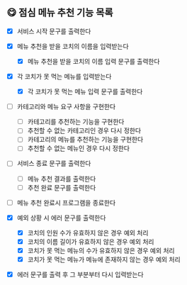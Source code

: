 ## 😋 점심 메뉴 추천 기능 목록

- [x] 서비스 시작 문구를 출력한다

- [x] 메뉴 추천을 받을 코치의 이름을 입력받는다

  - [x] 메뉴 추천을 받을 코치의 이름 입력 문구를 출력한다

- [x] 각 코치가 못 먹는 메뉴를 입력받는다

  - [x] 각 코치가 못 먹는 메뉴 입력 문구를 출력한다

- [ ] 카테고리와 메뉴 요구 사항을 구현한다

  - [ ] 카테고리를 추천하는 기능을 구현한다
  - [ ] 추천할 수 없는 카테고리인 경우 다시 정한다
  - [ ] 카테고리의 메뉴를 추천하는 기능을 구현한다
  - [ ] 추천할 수 없는 메뉴인 경우 다시 정한다

- [ ] 서비스 종료 문구를 출력한다

  - [ ] 메뉴 추천 결과를 출력한다
  - [ ] 추천 완료 문구를 출력한다

- [ ] 메뉴 추천 완료시 프로그램을 종료한다

- [x] 예외 상황 시 에러 문구를 출력한다

  - [x] 코치의 인원 수가 유효하지 않은 경우 예외 처리
  - [x] 코치의 이름 길이가 유효하지 않은 경우 예외 처리
  - [x] 코치가 못 먹는 메뉴의 수가 유효하지 않은 경우 예외 처리
  - [x] 코치가 못 먹는 메뉴가 메뉴에 존재하지 않는 경우 예외 처리

- [x] 에러 문구를 출력 후 그 부분부터 다시 입력받는다
